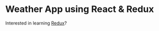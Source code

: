 # Weather App using React & Redux

Interested in learning [Redux](https://www.udemy.com/react-redux/)?


